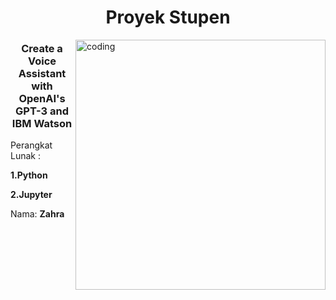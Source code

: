 <h1 align="center">Proyek Stupen</h1>
<img align="right" alt="coding" width="400" src="https://i.pinimg.com/originals/24/ff/55/24ff553a23d3ab9d7014a49aad32e112.gif"> 
<h3 align="center">Create a Voice Assistant with OpenAI's GPT-3 and IBM Watson</h3>

Perangkat Lunak :

  **1.Python**

 **2.Jupyter**




Nama: **Zahra**

<p align="left">
</p>
